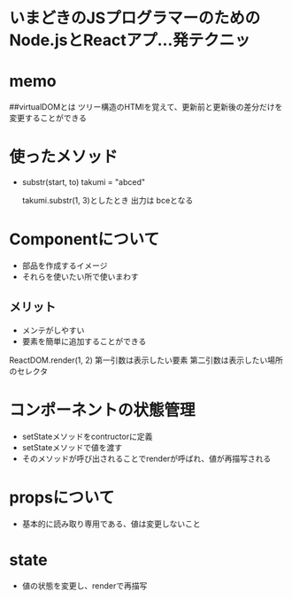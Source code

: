 # いまどきのJSプログラマーのためのNode.jsとReactアプ…発テクニッ
# memo

##virtualDOMとは
ツリー構造のHTMlを覚えて、更新前と更新後の差分だけを変更することができる

# 使ったメソッド
- substr(start, to)
  takumi = "abced"

  takumi.substr(1, 3)としたとき
  出力は
  bceとなる

# Componentについて
- 部品を作成するイメージ
- それらを使いたい所で使いまわす

## メリット
- メンテがしやすい
- 要素を簡単に追加することができる


ReactDOM.render(1, 2)
第一引数は表示したい要素
第二引数は表示したい場所のセレクタ

# コンポーネントの状態管理
- setStateメソッドをcontructorに定義
- setStateメソッドで値を渡す
- そのメソッドが呼び出されることでrenderが呼ばれ、値が再描写される



# propsについて
- 基本的に読み取り専用である、値は変更しないこと

# state
- 値の状態を変更し、renderで再描写
